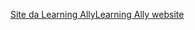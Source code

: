 [<span data-ttu-id="f30c9-101">Site da Learning Ally</span><span class="sxs-lookup"><span data-stu-id="f30c9-101">Learning Ally website</span></span>](http://go.microsoft.com/fwlink/?LinkID=239)
